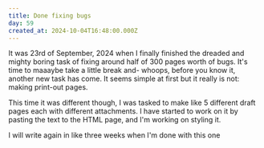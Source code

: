 ```yaml
---
title: Done fixing bugs
day: 59
created_at: 2024-10-04T16:48:00.000Z
---
```

It was 23rd of September, 2024 when I finally finished the dreaded and mighty boring task of fixing around half of 300 pages worth of bugs. It's time to maaaybe take a little break and- whoops, before you know it, another new task has come. It seems simple at first but it really is not: making print-out pages.

This time it was different though, I was tasked to make like 5 different draft pages each with different attachments. I have started to work on it by pasting the text to the HTML page, and I'm working on styling it.

 I will write again in like three weeks when I'm done with this one
